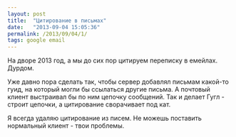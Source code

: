 ```yaml
---
layout: post
title:  "Цитирование в письмах"
date:   "2013-09-04 15:05:36"
permalink: /2013/09/04/1/
tags: google email
---
```


На дворе 2013 год, а мы до сих пор цитируем переписку в
емейлах. Дурдом.

Уже давно пора сделать так, чтобы сервер добавлял письмам какой-то
гуид, на который могли бы ссылаться другие письма. А почтовый клиент
выстраивал бы по ним цепочку сообщений. Так и делает Гугл - строит
цепочки, а цитирование сворачивает под кат.

Я всегда удаляю цитирование из писем. Не можешь поставить нормальный
клиент - твои проблемы.

